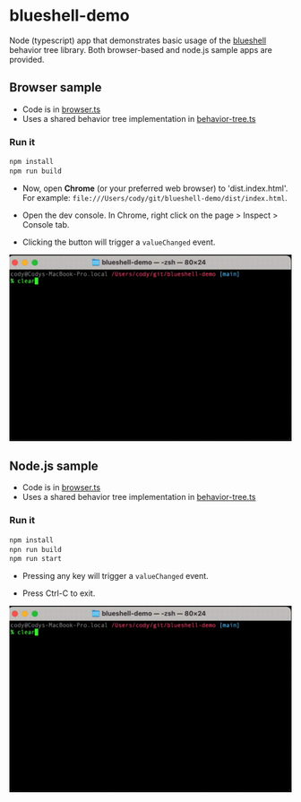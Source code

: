# blueshell-demo

Node (typescript) app that demonstrates basic usage of the [blueshell](https://github.com/6RiverSystems/blueshell) behavior tree library. Both browser-based and node.js sample apps are provided. 


## Browser sample

* Code is in [browser.ts](src/browser.ts)
* Uses a shared behavior tree implementation in [behavior-tree.ts](src/behavior-tree.ts)

### Run it

```bash
npm install
npm run build
```

* Now, open **Chrome** (or your preferred web browser) to 'dist.index.html'. For example: `file:///Users/cody/git/blueshell-demo/dist/index.html`.

* Open the dev console. In Chrome, right click on the page > Inspect > Console tab.

* Clicking the button will trigger a `valueChanged` event.

![blueshell-demo in browser](doc/output.gif)

## Node.js sample

* Code is in [browser.ts](src/browser.ts)
* Uses a shared behavior tree implementation in [behavior-tree.ts](src/behavior-tree.ts)

### Run it

```bash
npm install
npn run build
npm run start
```

* Pressing any key will trigger a `valueChanged` event.  

* Press Ctrl-C to exit.

![blueshell-demo in node.js](doc/node.gif)